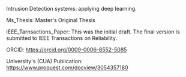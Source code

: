Intrusion Detection systems: applying deep learning.

Ms_Thesis: Master's Original Thesis

IEEE_Tarnsactions_Paper: This was the initial draft. The final version is submitted to IEEE Transactions on Reliability.

ORCID: https://orcid.org/0009-0006-8552-5085

University's (CUA) Publication: https://www.proquest.com/docview/3054357180
